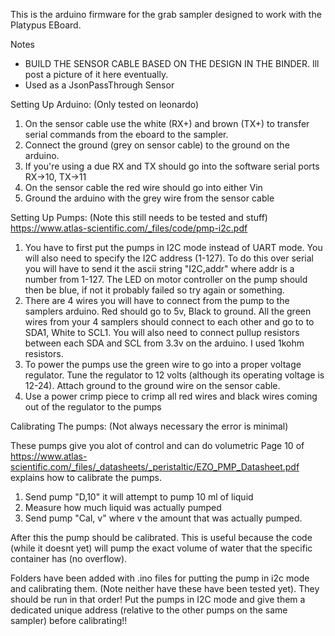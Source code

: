 This is the arduino firmware for the grab sampler designed to work with the Platypus EBoard.


Notes
- BUILD THE SENSOR CABLE BASED ON THE DESIGN IN THE BINDER. Ill post a picture of it here eventually.
- Used as a JsonPassThrough Sensor

Setting Up Arduino: (Only tested on leonardo)
1) On the sensor cable use the white (RX+) and brown (TX+) to transfer serial commands from the eboard to the sampler.
2) Connect the ground (grey on sensor cable) to the ground on the arduino.
3) If you're using a due RX and TX should go into the software serial ports RX->10, TX->11
4) On the sensor cable the red wire should go into either Vin
5) Ground the arduino with the grey wire from the sensor cable

Setting Up Pumps: (Note this still needs to be tested and stuff)
https://www.atlas-scientific.com/_files/code/pmp-i2c.pdf

1) You have to first put the pumps in I2C mode instead of UART mode. You will also need to specify the I2C address (1-127). To do this over serial you will have to send it the ascii string "I2C,addr" where addr is a number from 1-127. The LED on motor controller on the pump should then be blue, if not it probably failed so try again or something.
2) There are 4 wires you will have to connect from the pump to the samplers arduino. Red should go to 5v, Black to ground. All the green wires from your 4 samplers should connect to each other and go to to SDA1, White to SCL1. You will also need to connect pullup resistors between each SDA and SCL from 3.3v on the arduino. I used 1kohm resistors.
3) To power the pumps use the green wire to go into a proper voltage regulator. Tune the regulator to 12 volts (although its operating voltage is 12-24). Attach ground to the ground wire on the sensor cable.
4) Use a power crimp piece to crimp all red wires and black wires coming out of the regulator to the pumps


Calibrating The pumps: (Not always necessary the error is minimal)

These pumps give you alot of control and can do volumetric
Page 10 of https://www.atlas-scientific.com/_files/_datasheets/_peristaltic/EZO_PMP_Datasheet.pdf explains how to calibrate the pumps.
1) Send pump "D,10" it will attempt to pump 10 ml of liquid
2) Measure how much liquid was actually pumped
3) Send pump "Cal, v" where v the amount that was actually pumped.

After this the pump should be calibrated. This is useful because the code (while it doesnt yet) will pump the exact volume of water that the specific container has (no overflow).

Folders have been added with .ino files for putting the pump in i2c mode and calibrating them. (Note neither have these have been tested yet).
They should be run in that order! Put the pumps in I2C mode and give them a dedicated unique address (relative to the other pumps on the same sampler) before calibrating!!

